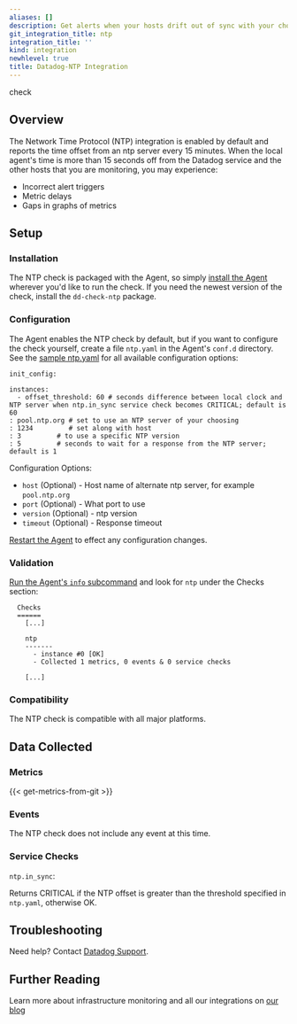 ```yaml
---
aliases: []
description: Get alerts when your hosts drift out of sync with your chosen NTP server.
git_integration_title: ntp
integration_title: ''
kind: integration
newhlevel: true
title: Datadog-NTP Integration
---
```


 check

## Overview

The Network Time Protocol (NTP) integration is enabled by default and reports the time offset from an ntp server every 15 minutes. When the local agent's time is more than 15 seconds off from the Datadog service and the other hosts that you are monitoring, you may experience:

* Incorrect alert triggers
* Metric delays
* Gaps in graphs of metrics

## Setup
### Installation

The NTP check is packaged with the Agent, so simply [install the Agent](https://app.datadoghq.com/account/settings#agent) wherever you'd like to run the check. If you need the newest version of the check, install the `dd-check-ntp` package.

### Configuration

The Agent enables the NTP check by default, but if you want to configure the check yourself, create a file `ntp.yaml` in the Agent's `conf.d` directory. See the [sample ntp.yaml](https://github.com/DataDog/integrations-core/blob/master/ntp/conf.yaml.default) for all available configuration options:

```
init_config:

instances:
  - offset_threshold: 60 # seconds difference between local clock and NTP server when ntp.in_sync service check becomes CRITICAL; default is 60
: pool.ntp.org # set to use an NTP server of your choosing
: 1234         # set along with host
: 3         # to use a specific NTP version
: 5         # seconds to wait for a response from the NTP server; default is 1
```

Configuration Options:

* `host` (Optional) - Host name of alternate ntp server, for example `pool.ntp.org`
* `port` (Optional) - What port to use
* `version` (Optional) - ntp version
* `timeout` (Optional) - Response timeout

[Restart the Agent](https://help.datadoghq.com/hc/en-us/articles/203764515-Start-Stop-Restart-the-Datadog-Agent) to effect any configuration changes.

### Validation

[Run the Agent's `info` subcommand](https://help.datadoghq.com/hc/en-us/articles/203764635-Agent-Status-and-Information) and look for `ntp` under the Checks section:

```
  Checks
  ======
    [...]

    ntp
    -------
      - instance #0 [OK]
      - Collected 1 metrics, 0 events & 0 service checks

    [...]
```

### Compatibility

The NTP check is compatible with all major platforms.

## Data Collected
### Metrics
{{< get-metrics-from-git >}}

### Events
The NTP check does not include any event at this time.

### Service Checks

`ntp.in_sync`:

Returns CRITICAL if the NTP offset is greater than the threshold specified in `ntp.yaml`, otherwise OK.

## Troubleshooting
Need help? Contact [Datadog Support](http://docs.datadoghq.com/help/).

## Further Reading
Learn more about infrastructure monitoring and all our integrations on [our blog](https://www.datadoghq.com/blog/)